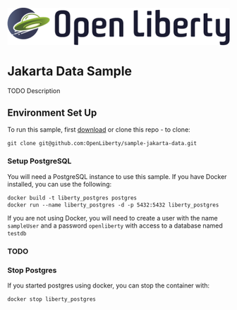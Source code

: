 ![](https://github.com/OpenLiberty/open-liberty/blob/master/logos/logo_horizontal_light_navy.png)

# Jakarta Data Sample
TODO Description

## Environment Set Up
To run this sample, first [download](https://github.com/OpenLiberty/sample-jakarta-data/archive/main.zip) or clone this repo - to clone:
```
git clone git@github.com:OpenLiberty/sample-jakarta-data.git
```

### Setup PostgreSQL
You will need a PostgreSQL instance to use this sample. If you have Docker installed, you can use the following:

```
docker build -t liberty_postgres postgres
docker run --name liberty_postgres -d -p 5432:5432 liberty_postgres
```
If you are not using Docker, you will need to create a user with the name `sampleUser` and a password `openliberty` with access to a database named `testdb`

### TODO




### Stop Postgres
If you started postgres using docker, you can stop the container with:
```
docker stop liberty_postgres
```